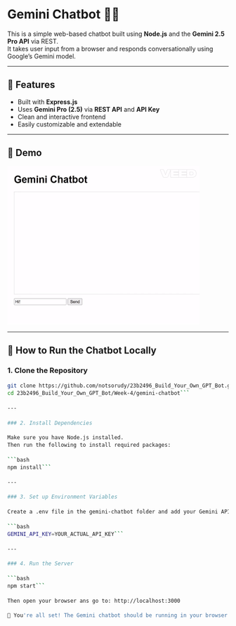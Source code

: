 ﻿# Gemini Chatbot 🤖✨

This is a simple web-based chatbot built using **Node.js** and the **Gemini 2.5 Pro API** via REST.  
It takes user input from a browser and responds conversationally using Google’s Gemini model.

---

## 🧠 Features
- Built with **Express.js**
- Uses **Gemini Pro (2.5)** via **REST API** and **API Key**
- Clean and interactive frontend
- Easily customizable and extendable

---

## 📸 Demo

![Demo of the Chatbot](demo-VEED.gif)

---

## 🚀 How to Run the Chatbot Locally

### 1. Clone the Repository

```bash
git clone https://github.com/notsorudy/23b2496_Build_Your_Own_GPT_Bot.git
cd 23b2496_Build_Your_Own_GPT_Bot/Week-4/gemini-chatbot```

---

### 2. Install Dependencies

Make sure you have Node.js installed.
Then run the following to install required packages:

```bash
npm install```

---

### 3. Set up Environment Variables

Create a .env file in the gemini-chatbot folder and add your Gemini API key like this:

```bash
GEMINI_API_KEY=YOUR_ACTUAL_API_KEY```

---

### 4. Run the Server

```bash
npm start```

Then open your browser ans go to: http://localhost:3000

🎉 You're all set! The Gemini chatbot should be running in your browser.

